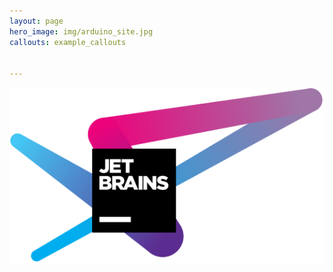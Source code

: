 ```yaml
---
layout: page
hero_image: img/arduino_site.jpg
callouts: example_callouts


---
```


[![JetBrains](img/jetbrains-variant-4.svg)](https://www.jetbrains.com/?from=bulma-clean-theme)
